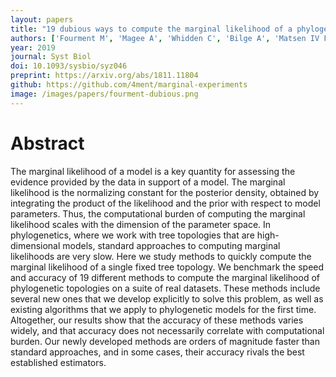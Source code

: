 ```yaml
---
layout: papers
title: "19 dubious ways to compute the marginal likelihood of a phylogenetic tree topology"
authors: ['Fourment M', 'Magee A', 'Whidden C', 'Bilge A', 'Matsen IV FA', 'Minin VN']
year: 2019
journal: Syst Biol
doi: 10.1093/sysbio/syz046
preprint: https://arxiv.org/abs/1811.11804
github: https://github.com/4ment/marginal-experiments
image: /images/papers/fourment-dubious.png
---
```


# Abstract

The marginal likelihood of a model is a key quantity for assessing the evidence provided by the data in support of a model.
The marginal likelihood is the normalizing constant for the posterior density, obtained by integrating the product of the likelihood and the prior with respect to model parameters.
Thus, the computational burden of computing the marginal likelihood scales with the dimension of the parameter space.
In phylogenetics, where we work with tree topologies that are high-dimensional models, standard approaches to computing marginal likelihoods are very slow.
Here we study methods to quickly compute the marginal likelihood of a single fixed tree topology.
We benchmark the speed and accuracy of 19 different methods to compute the marginal likelihood of phylogenetic topologies on a suite of real datasets.
These methods include several new ones that we develop explicitly to solve this problem, as well as existing algorithms that we apply to phylogenetic models for the first time.
Altogether, our results show that the accuracy of these methods varies widely, and that accuracy does not necessarily correlate with computational burden.
Our newly developed methods are orders of magnitude faster than standard approaches, and in some cases, their accuracy rivals the best established estimators.